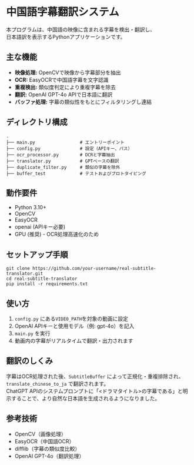 <!DOCTYPE html>
<html lang="ja">

<body>

  <h1>中国語字幕翻訳システム</h1>
  <p>本プログラムは、中国語の映像に含まれる字幕を検出・翻訳し、<br>日本語訳を表示するPythonアプリケーションです。</p>

  <h2>主な機能</h2>
  <ul>
    <li><strong>映像処理:</strong> OpenCVで映像から字幕部分を抽出</li>
    <li><strong>OCR:</strong> EasyOCRで中国語字幕を文字認識</li>
    <li><strong>重複検出:</strong> 類似度判定により重複字幕を除去</li>
    <li><strong>翻訳:</strong> OpenAI GPT-4o APIで日本語に翻訳</li>
    <li><strong>バッファ処理:</strong> 字幕の類似性をもとにフィルタリングし連結</li>
  </ul>

  <h2>ディレクトリ構成</h2>
  <pre><code>.
├── main.py                 # エントリーポイント
├── config.py               # 設定（APIキー、パス）
├── ocr_processor.py        # OCRと字幕抽出
├── translator.py           # GPTベースの翻訳
├── duplicate_filter.py     # 類似の字幕を除外
├── buffer_test             # テストおよびプロトタイピング
</code></pre>

  <h2> 動作要件</h2>
  <ul>
    <li>Python 3.10+</li>
    <li>OpenCV</li>
    <li>EasyOCR</li>
    <li>openai (APIキー必要)</li>
    <li>GPU (推奨) - OCR処理高速化のため</li>
  </ul>

  <h2>セットアップ手順</h2>
  <pre><code>git clone https://github.com/your-username/real-subtitle-translator.git
cd real-subtitle-translator
pip install -r requirements.txt
</code></pre>

  <h2>使い方</h2>
  <ol>
    <li><code>config.py</code> にある<code>VIDEO_PATH</code>を対象の動画に設定</li>
    <li>OpenAI APIキーと使用モデル（例: gpt-4o）を記入</li>
    <li><code>main.py</code> を実行</li>
    <li>動画内の字幕がリアルタイムで翻訳・出力されます</li>
  </ol>

  <h2>翻訳のしくみ</h2>
  <p>
    字幕はOCR処理された後、<code>SubtitleBuffer</code> によって正規化・重複排除され、<code>translate_chinese_to_ja</code> で翻訳されます。<br>ChatGPT APIのシステムプロンプトに「<ドラマタイトル>の字幕である」と明示することで、より自然な日本語を生成されるようになりました。
  </p>

  <h2>参考技術</h2>
  <ul>
    <li>OpenCV（画像処理）</li>
    <li>EasyOCR（中国語OCR）</li>
    <li>difflib（字幕の類似度比較）</li>
    <li>OpenAI GPT-4o（翻訳処理）</li>
  </ul>
  
</body>
</html>
